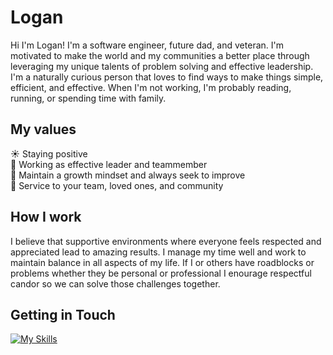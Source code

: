 # Logan
Hi I'm Logan! I'm a software engineer, future dad, and veteran. I'm motivated to make the world and my communities a better place through leveraging my unique talents of problem solving and effective leadership. I'm a naturally curious person that loves to find ways to make things simple, efficient, and effective. When I'm not working, I'm probably reading, running, or spending time with family.

## My values 
☀️ Staying positive  
👏 Working as effective leader and teammember  
🌱 Maintain a growth mindset and always seek to improve  
🦮 Service to your team, loved ones, and community  

## How I work 
I believe that supportive environments where everyone feels respected and appreciated lead to amazing results. I manage my time well and work to maintain balance in all aspects of my life. If I or others have roadblocks or problems whether they be personal or professional I enourage respectful candor so we can solve those challenges together.

## Getting in Touch 
[![My Skills](https://skillicons.dev/icons?i=linkedin)](https://www.linkedin.com/in/loganpmatheny/)
